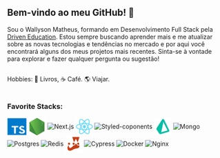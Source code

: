 ## Bem-vindo ao meu GitHub! 👋

Sou o Wallyson Matheus, formando em Desenvolvimento Full Stack pela [Driven Education](https://www.driven.com.br/). Estou sempre buscando aprender mais e me atualizar sobre as novas tecnologias e tendências no mercado e por aqui você encontrará alguns dos meus projetos mais recentes. Sinta-se à vontade para explorar e fazer qualquer pergunta ou sugestão!

##

Hobbies: 📖 Livros, ☕ Café. 🌎 Viajar.

<h1></h1>

### Favorite Stacks: 

<div style="display: inline_block">
    <img align="center" alt="TypeScript" height="40" width="45" src="https://github.com/devicons/devicon/blob/master/icons/typescript/typescript-original.svg">
    <img align="center" alt="Nodejs" height="40" width="40" src="https://github.com/devicons/devicon/blob/master/icons/nodejs/nodejs-original.svg" />
    <img align="center" alt="Next.js" height="40" width="40" src="https://cdn.jsdelivr.net/gh/devicons/devicon/icons/nextjs/nextjs-original.svg" />
    <img align="center" alt="ReactJS" height="40" width="40" src="https://github.com/devicons/devicon/blob/master/icons/react/react-original.svg">
    <img align="center" alt="Styled-coponents" height="40" width="45" src="https://avatars.githubusercontent.com/u/20658825?s=200&v=4">
    <img align="center" alt="Prisma" height="40" width="40" src="https://github.com/PKief/vscode-material-icon-theme/blob/main/icons/prisma.svg">
    <img align="center" alt="Mongo" height="40" width="40" src="https://cdn.jsdelivr.net/gh/devicons/devicon/icons/mongodb/mongodb-original.svg">
    <img align="center" alt="Postgres" height="40" width="40" src="https://cdn.jsdelivr.net/gh/devicons/devicon/icons/postgresql/postgresql-original.svg">
    <img align="center" alt="Redis" height="40" width="40" src="https://cdn.jsdelivr.net/gh/devicons/devicon/icons/redis/redis-original.svg">
    <img align="center" alt="Jest" height="40" width="40" src="https://github.com/vscode-icons/vscode-icons/blob/master/icons/file_type_jest.svg">
    <img align="center" alt="Cypress" height="40" width="40" src="https://iconape.com/wp-content/files/gj/370774/svg/370774.svg">
    <img align="center" alt="Docker" height="40" width="40" src="https://cdn.jsdelivr.net/gh/devicons/devicon/icons/docker/docker-original.svg">
    <img align="center" alt="Nginx" height="40" width="40" src="https://cdn.jsdelivr.net/gh/devicons/devicon/icons/nginx/nginx-original.svg"> 
  </div>


  

